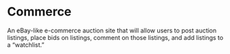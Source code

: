 # Commerce

An eBay-like e-commerce auction site that will allow users to post auction listings, place bids on listings, comment on those listings, and add listings to a “watchlist.”
